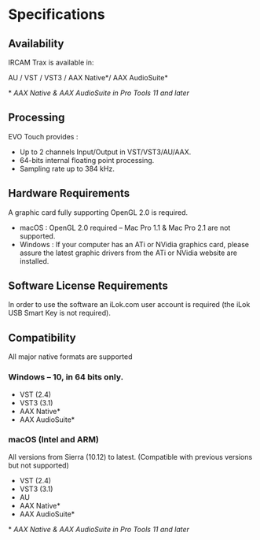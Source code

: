 # Specifications

## Availability

IRCAM Trax is available in:

AU / VST / VST3 / AAX Native*/ AAX AudioSuite*

\* _AAX Native & AAX AudioSuite in Pro Tools 11 and later_

## Processing

EVO Touch provides :


- Up to 2 channels Input/Output in VST/VST3/AU/AAX.
- 64-bits internal floating point processing.
- Sampling rate up to 384 kHz.

## Hardware Requirements

A graphic card fully supporting OpenGL 2.0 is required.


- macOS : OpenGL 2.0 required – Mac Pro 1.1 & Mac Pro 2.1 are not supported.
- Windows : If your computer has an ATi or NVidia graphics card, please assure the latest graphic drivers
from the ATi or NVidia website are installed.

## Software License Requirements

In order to use the software an iLok.com user account is required (the iLok USB Smart Key is not required).

## Compatibility

All major native formats are supported

### Windows – 10, in 64 bits only.
- VST (2.4)
- VST3 (3.1)
- AAX Native*
- AAX AudioSuite*

### macOS (Intel and ARM) 
All versions from Sierra (10.12) to latest. (Compatible with previous versions but not supported)

- VST (2.4)
- VST3 (3.1)
- AU
- AAX Native*
- AAX AudioSuite*


\* _AAX Native & AAX AudioSuite in Pro Tools 11 and later_



